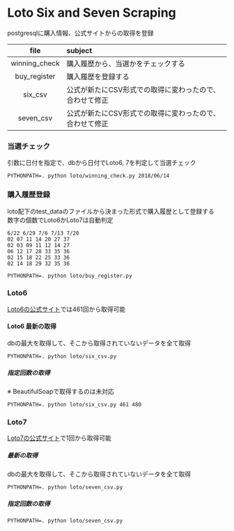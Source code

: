# Loto Six and Seven Scraping

postgresqlに購入情報、公式サイトからの取得を登録

|file| subject|
|:---:|:---|
|winning_check|購入履歴から、当選かをチェックする|
|buy_register|購入履歴を登録する|
|six_csv|公式が新たにCSV形式での取得に変わったので、合わせて修正|
|seven_csv|公式が新たにCSV形式での取得に変わったので、合わせて修正|

### 当選チェック
引数に日付を指定で、dbから日付でLoto6, 7を判定して当選チェック
```
PYTHONPATH=. python loto/winning_check.py 2018/06/14
```

### 購入履歴登録
loto配下のtest_dataのファイルから決まった形式で購入履歴として登録する  
数字の個数でLoto6かLoto7は自動判定
```
6/22 6/29 7/6 7/13 7/20
02 07 11 14 20 27 37
02 03 09 11 12 14 27
06 12 17 28 33 35 36
02 15 18 22 25 33 36
02 14 18 29 32 35 36
```
```
PYTHONPATH=. python loto/buy_register.py
```

### Loto6
[Loto6の公式サイト](https://www.mizuhobank.co.jp/retail/takarakuji/loto/loto6/index.html)では461回から取得可能  

#### Loto6 最新の取得
dbの最大を取得して、そこから取得されていないデータを全て取得
```
PYTHONPATH=. python loto/six_csv.py
```

##### 指定回数の取得
  ※ BeautifulSoapで取得するのは未対応 
```
PYTHONPATH=. python loto/six_csv.py 461 480
```

### Loto7
[Loto7の公式サイト](https://www.mizuhobank.co.jp/retail/takarakuji/loto/loto7/index.html)で1回から取得可能

##### 最新の取得
dbの最大を取得して、そこから取得されていないデータを全て取得
```
PYTHONPATH=. python loto/seven_csv.py
```

##### 指定回数の取得
```
PYTHONPATH=. python loto/seven_csv.py
```
